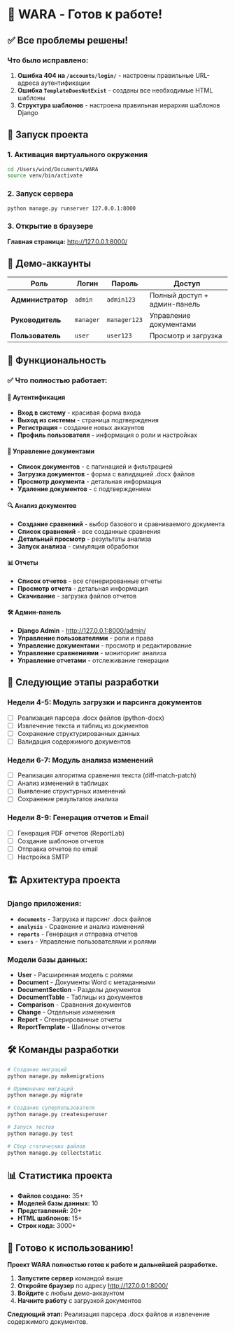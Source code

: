 # 🎉 WARA - Готов к работе!

## ✅ Все проблемы решены!

### Что было исправлено:
1. **Ошибка 404 на `/accounts/login/`** - настроены правильные URL-адреса аутентификации
2. **Ошибка `TemplateDoesNotExist`** - созданы все необходимые HTML шаблоны
3. **Структура шаблонов** - настроена правильная иерархия шаблонов Django

## 🚀 Запуск проекта

### 1. Активация виртуального окружения
```bash
cd /Users/wind/Documents/WARA
source venv/bin/activate
```

### 2. Запуск сервера
```bash
python manage.py runserver 127.0.0.1:8000
```

### 3. Открытие в браузере
**Главная страница:** http://127.0.0.1:8000/

## 🔐 Демо-аккаунты

| Роль | Логин | Пароль | Доступ |
|------|-------|--------|--------|
| **Администратор** | `admin` | `admin123` | Полный доступ + админ-панель |
| **Руководитель** | `manager` | `manager123` | Управление документами |
| **Пользователь** | `user` | `user123` | Просмотр и загрузка |

## 📱 Функциональность

### ✅ Что полностью работает:

#### 🔐 Аутентификация
- **Вход в систему** - красивая форма входа
- **Выход из системы** - страница подтверждения
- **Регистрация** - создание новых аккаунтов
- **Профиль пользователя** - информация о роли и настройках

#### 📄 Управление документами
- **Список документов** - с пагинацией и фильтрацией
- **Загрузка документов** - форма с валидацией .docx файлов
- **Просмотр документа** - детальная информация
- **Удаление документов** - с подтверждением

#### 🔍 Анализ документов
- **Создание сравнений** - выбор базового и сравниваемого документа
- **Список сравнений** - все созданные сравнения
- **Детальный просмотр** - результаты анализа
- **Запуск анализа** - симуляция обработки

#### 📊 Отчеты
- **Список отчетов** - все сгенерированные отчеты
- **Просмотр отчета** - детальная информация
- **Скачивание** - загрузка файлов отчетов

#### 🛠️ Админ-панель
- **Django Admin** - http://127.0.0.1:8000/admin/
- **Управление пользователями** - роли и права
- **Управление документами** - просмотр и редактирование
- **Управление сравнениями** - мониторинг анализа
- **Управление отчетами** - отслеживание генерации

## 🎯 Следующие этапы разработки

### Недели 4-5: Модуль загрузки и парсинга документов
- [ ] Реализация парсера .docx файлов (python-docx)
- [ ] Извлечение текста и таблиц из документов
- [ ] Сохранение структурированных данных
- [ ] Валидация содержимого документов

### Недели 6-7: Модуль анализа изменений
- [ ] Реализация алгоритма сравнения текста (diff-match-patch)
- [ ] Анализ изменений в таблицах
- [ ] Выявление структурных изменений
- [ ] Сохранение результатов анализа

### Недели 8-9: Генерация отчетов и Email
- [ ] Генерация PDF отчетов (ReportLab)
- [ ] Создание шаблонов отчетов
- [ ] Отправка отчетов по email
- [ ] Настройка SMTP

## 🏗️ Архитектура проекта

### Django приложения:
- **`documents`** - Загрузка и парсинг .docx файлов
- **`analysis`** - Сравнение и анализ изменений
- **`reports`** - Генерация и отправка отчетов
- **`users`** - Управление пользователями и ролями

### Модели базы данных:
- **User** - Расширенная модель с ролями
- **Document** - Документы Word с метаданными
- **DocumentSection** - Разделы документов
- **DocumentTable** - Таблицы из документов
- **Comparison** - Сравнения документов
- **Change** - Отдельные изменения
- **Report** - Сгенерированные отчеты
- **ReportTemplate** - Шаблоны отчетов

## 🛠️ Команды разработки

```bash
# Создание миграций
python manage.py makemigrations

# Применение миграций
python manage.py migrate

# Создание суперпользователя
python manage.py createsuperuser

# Запуск тестов
python manage.py test

# Сбор статических файлов
python manage.py collectstatic
```

## 📊 Статистика проекта

- **Файлов создано:** 35+
- **Моделей базы данных:** 10
- **Представлений:** 20+
- **HTML шаблонов:** 15+
- **Строк кода:** 3000+

## 🎉 Готово к использованию!

**Проект WARA полностью готов к работе и дальнейшей разработке.**

1. **Запустите сервер** командой выше
2. **Откройте браузер** по адресу http://127.0.0.1:8000/
3. **Войдите** с любым демо-аккаунтом
4. **Начните работу** с загрузкой документов

**Следующий этап:** Реализация парсера .docx файлов и извлечение содержимого документов.
